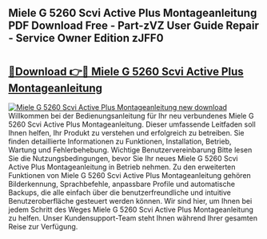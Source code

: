## Miele G 5260 Scvi Active Plus Montageanleitung PDF Download Free - Part-zVZ User Guide Repair - Service Owner Edition zJFF0

# <h2><a href="http://df8g4u.blite.top/?on=Miele+G+5260+Scvi+Active+Plus+Montageanleitung">🔗Download 👉🔴 Miele G 5260 Scvi Active Plus Montageanleitung</a></h2>

[![Miele G 5260 Scvi Active Plus Montageanleitung new download](https://i.imgur.com/lujVjoI.png)](http://df8g4u.blite.top/?on=Miele+G+5260+Scvi+Active+Plus+Montageanleitung)
Willkommen bei der Bedienungsanleitung für Ihr neu verbundenes Miele G 5260 Scvi Active Plus Montageanleitung. Dieser umfassende Leitfaden soll Ihnen helfen, Ihr Produkt zu verstehen und erfolgreich zu betreiben. Sie finden detaillierte Informationen zu Funktionen, Installation, Betrieb, Wartung und Fehlerbehebung. Wichtige Benutzervereinbarung Bitte lesen Sie die Nutzungsbedingungen, bevor Sie Ihr neues Miele G 5260 Scvi Active Plus Montageanleitung in Betrieb nehmen. Zu den erweiterten Funktionen von Miele G 5260 Scvi Active Plus Montageanleitung gehören Bilderkennung, Sprachbefehle, anpassbare Profile und automatische Backups, die alle einfach über die benutzerfreundliche und intuitive Benutzeroberfläche gesteuert werden können. Wir sind hier, um Ihnen bei jedem Schritt des Weges Miele G 5260 Scvi Active Plus Montageanleitung zu helfen. Unser Kundensupport-Team steht Ihnen während Ihrer gesamten Reise zur Verfügung.
